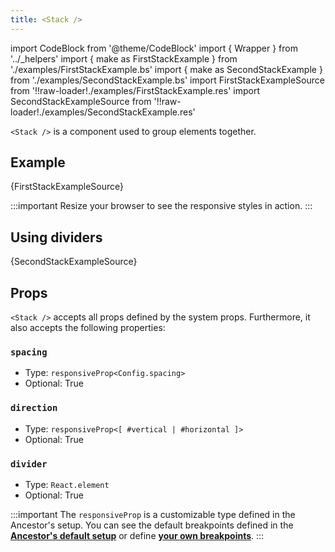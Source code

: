 ```yaml
---
title: <Stack /> 
---
```


import CodeBlock from '@theme/CodeBlock'
import { Wrapper } from '../_helpers'
import { make as FirstStackExample } from './examples/FirstStackExample.bs'
import { make as SecondStackExample } from './examples/SecondStackExample.bs'
import FirstStackExampleSource from '!!raw-loader!./examples/FirstStackExample.res'
import SecondStackExampleSource from '!!raw-loader!./examples/SecondStackExample.res'

`<Stack />` is a component used to group elements together.


## Example

<CodeBlock className='language-rescript'> {FirstStackExampleSource}</CodeBlock>

:::important
Resize your browser to see the responsive styles in action.
:::

<Wrapper>
  <FirstStackExample />
</Wrapper>

## Using dividers

<CodeBlock className='language-rescript'> {SecondStackExampleSource}</CodeBlock>

<Wrapper>
  <SecondStackExample />
</Wrapper>



## Props
`<Stack />` accepts all props defined by the system props. Furthermore, it also accepts the following properties:

### `spacing`
- Type: `responsiveProp<Config.spacing>`
- Optional: True

### `direction`
- Type: `responsiveProp<[ #vertical | #horizontal ]>`
- Optional: True

### `divider`
- Type: `React.element`
- Optional: True


:::important
 The `responsiveProp` is a customizable type defined in the Ancestor's setup.
 You can see the default breakpoints defined in the **[Ancestor's default setup](/docs/customization#default-breakpoints)** or define **[your own breakpoints](/docs/customization#custom-breakpoints)**.
:::
